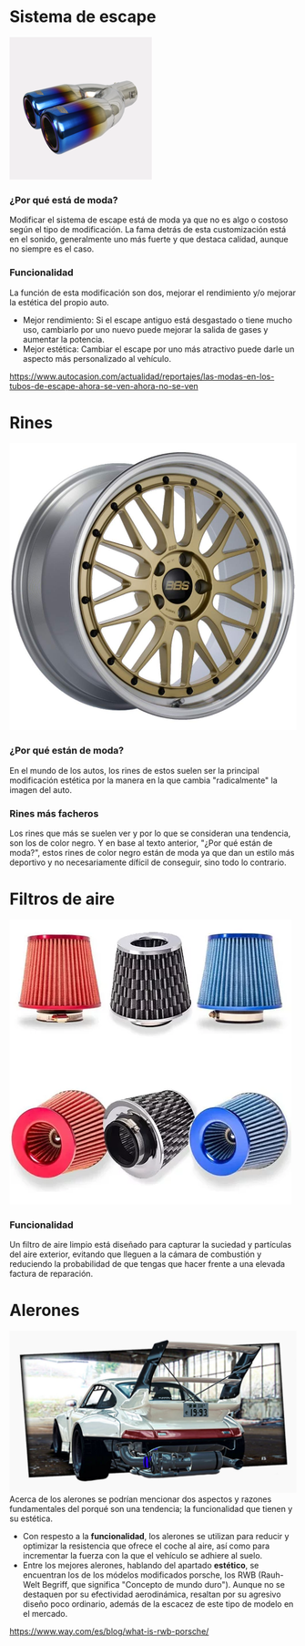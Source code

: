 # Sistema de escape
![img.png](img.png)
### ¿Por qué está de moda?
Modificar el sistema de escape está de moda ya que no es algo o costoso según el tipo de modificación. La fama detrás de esta customización está en el sonido, generalmente uno más fuerte y que destaca calidad, aunque no siempre es el caso.
### Funcionalidad
La función de esta modificación son dos, mejorar el rendimiento y/o mejorar la estética del propio auto.
- Mejor rendimiento: Si el escape antiguo está desgastado o tiene mucho uso, cambiarlo por uno nuevo puede mejorar la salida de gases y aumentar la potencia.
- Mejor estética: Cambiar el escape por uno más atractivo puede darle un aspecto más personalizado al vehículo.  

https://www.autocasion.com/actualidad/reportajes/las-modas-en-los-tubos-de-escape-ahora-se-ven-ahora-no-se-ven
# Rines
![img_1.png](img_1.png)
### ¿Por qué están de moda?
En el mundo de los autos, los rines de estos suelen ser la principal modificación estética por la manera en la que cambia "radicalmente" la imagen del auto.
### Rines más facheros
Los rines que más se suelen ver y por lo que se consideran una tendencia, son los de color negro. Y en base al texto anterior, "¿Por qué están de moda?", estos rines de color negro están de moda ya que dan un estilo más deportivo y no necesariamente dífícil de conseguir, sino todo lo contrario.
# Filtros de aire
![img_2.png](img_2.png)
### Funcionalidad
Un filtro de aire limpio está diseñado para capturar la suciedad y partículas del aire exterior, evitando que lleguen a la cámara de combustión y reduciendo la probabilidad de que tengas que hacer frente a una elevada factura de reparación.

# Alerones
![img_3.png](img_3.png)
Acerca de los alerones se podrían mencionar dos aspectos y razones fundamentales del porqué son una tendencia; la funcionalidad que tienen y su estética.
- Con respesto a la **funcionalidad**, los alerones se utilizan para reducir y optimizar la resistencia que ofrece el coche al aire, así como para incrementar la fuerza con la que el vehículo se adhiere al suelo.
- Entre los mejores alerones, hablando del apartado  **estético**, se encuentran los de los módelos modificados porsche, los RWB (Rauh-Welt Begriff, que significa "Concepto de mundo duro"). Aunque no se destaquen por su efectividad aerodinámica, resaltan por su agresivo diseño poco ordinario, además de la escacez de este tipo de modelo en el mercado.

https://www.way.com/es/blog/what-is-rwb-porsche/